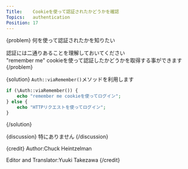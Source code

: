 ```yaml
---
Title:    Cookieを使って認証されたかどうかを確認
Topics:   authentication
Position: 17
---
```


{problem}
何を使って認証されたかを知りたい

認証には二通りあることを理解しておいてください  
"remember me" cookieを使って認証したかどうかを取得する事ができます
{/problem}

{solution}
`Auth::viaRemember()`メソッドを利用します

```php
if (\Auth::viaRemember()) {
    echo "remember me cookieを使ってログイン";
} else {
    echo "HTTPリクエストを使ってログイン";
}
```
{/solution}

{discussion}
特にありません
{/discussion}

{credit}
Author:Chuck Heintzelman

Editor and Translator:Yuuki Takezawa
{/credit}
